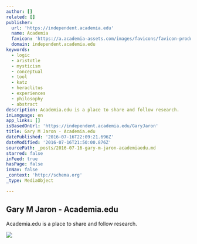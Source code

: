 ```yaml
---
author: []
related: []
publisher:
  url: 'https://independent.academia.edu'
  name: Academia
  favicon: 'https://a.academia-assets.com/images/favicons/favicon-production.ico'
  domain: independent.academia.edu
keywords:
  - logic
  - aristotle
  - mysticism
  - conceptual
  - tool
  - katz
  - heraclitus
  - experiences
  - philosophy
  - abstract
description: Academia.edu is a place to share and follow research.
inLanguage: en
app_links: []
isBasedOnUrl: 'https://independent.academia.edu/GaryJaron'
title: Gary M Jaron - Academia.edu
datePublished: '2016-07-16T22:09:21.696Z'
dateModified: '2016-07-16T21:50:00.876Z'
sourcePath: _posts/2016-07-16-gary-m-jaron-academiaedu.md
starred: false
inFeed: true
hasPage: false
inNav: false
_context: 'http://schema.org'
_type: MediaObject

---
```

<article style=""><h1>Gary M Jaron - Academia.edu</h1><p>Academia.edu is a place to share and follow research.</p><img src="https://0.academia-photos.com/1300845/479923/6555096/s200_gary.jaron.jpg" /></article>